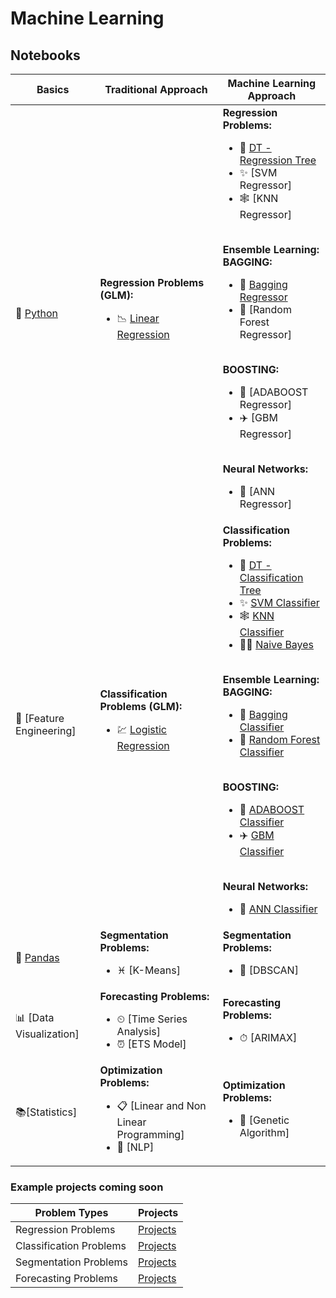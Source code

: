 # Machine Learning

## Notebooks
|Basics|Traditional Approach|Machine Learning Approach|
|-|-|-|
|🐍 [Python](https://colab.research.google.com/github/mkmritunjay/machineLearning/blob/master/pythonBasics.ipynb)|<b>Regression Problems (GLM):</b></br><ul><li>📉 [Linear Regression](https://colab.research.google.com/github/mkmritunjay/machineLearning/blob/master/linearRegression.ipynb)</li></ul>|<b>Regression Problems:</b></br><ul><li>🌲 [DT - Regression Tree](https://colab.research.google.com/github/mkmritunjay/machineLearning/blob/master/DTRegressor.ipynb)</li><li>✨ [SVM Regressor]</li><li>🕸 [KNN Regressor]</li></ul></br><b>Ensemble Learning:</b></br><b>BAGGING:</b><ul><li>🎳 [Bagging Regressor](https://colab.research.google.com/github/mkmritunjay/machineLearning/blob/master/BaggingRegressor.ipynb)</li><li>🌳 [Random Forest Regressor]</li></ul></br><b>BOOSTING:</b><ul><li>🚊 [ADABOOST Regressor]</li><li>✈️ [GBM Regressor]</li></ul></br><b>Neural Networks:</b><ul><li>🧠 [ANN Regressor]</li></ul>|
|🔢 [Feature Engineering]|<b>Classification Problems (GLM):</b></br><ul><li>💹 [Logistic Regression](https://colab.research.google.com/github/mkmritunjay/machineLearning/blob/master/Logistic_regression.ipynb)</li></ul>|<b>Classification Problems:</b></br><ul><li>🌲 [DT - Classification Tree](https://colab.research.google.com/github/mkmritunjay/machineLearning/blob/master/DTClassifier.ipynb)</li><li>✨ [SVM Classifier](https://colab.research.google.com/github/mkmritunjay/machineLearning/blob/master/SVMClassifier.ipynb)</li><li>🕸 [KNN Classifier](https://colab.research.google.com/github/mkmritunjay/machineLearning/blob/master/KNNClassifier.ipynb)</li><li>👶🏻 [Naive Bayes](https://colab.research.google.com/github/mkmritunjay/machineLearning/blob/master/NaiveBayes.ipynb)</li></ul></br><b>Ensemble Learning:</b></br><b>BAGGING:</b><ul><li>🎳 [Bagging Classifier](https://colab.research.google.com/github/mkmritunjay/machineLearning/blob/master/BaggingClassifier.ipynb)</li><li>🌳 [Random Forest Classifier](https://colab.research.google.com/github/mkmritunjay/machineLearning/blob/master/RFClassifier.ipynb)</li></ul></br><b>BOOSTING:</b><ul><li>🚊 [ADABOOST Classifier](https://colab.research.google.com/github/mkmritunjay/machineLearning/blob/master/ADABOOSTClassifier.ipynb)</li><li>✈️ [GBM Classifier](https://colab.research.google.com/github/mkmritunjay/machineLearning/blob/master/GBMClassifier.ipynb)</li></ul></br><b>Neural Networks:</b><ul><li>🧠 [ANN Classifier](https://colab.research.google.com/github/mkmritunjay/machineLearning/blob/master/ANNClassifier.ipynb)</li></ul>|
|🐼 [Pandas](https://colab.research.google.com/github/mkmritunjay/machineLearning/blob/master/pandas_basics.ipynb)|<b>Segmentation Problems:</b></br><ul><li>♓️ [K-Means]</li></ul>|<b>Segmentation Problems:</b></br><ul><li>👀 [DBSCAN]</li></ul>|
|📊 [Data Visualization]|<b>Forecasting Problems:</b></br><ul><li>⏲ [Time Series Analysis]</li><li>⏰ [ETS Model]</li></ul>|<b>Forecasting Problems:</b></br><ul><li>⏱ [ARIMAX]</li></ul>|
|📚[Statistics]|<b>Optimization Problems:</b></br><ul><li>📋 [Linear and Non Linear Programming]</li><li>🔎 [NLP]</li></ul>|<b>Optimization Problems:</b></br><ul><li>🧬 [Genetic Algorithm]</li></ul>|

### Example projects coming soon
|Problem Types|Projects|
|-|-|
|Regression Problems|[Projects]()|
|Classification Problems|[Projects]()|
|Segmentation Problems|[Projects]()|
|Forecasting Problems|[Projects]()|
